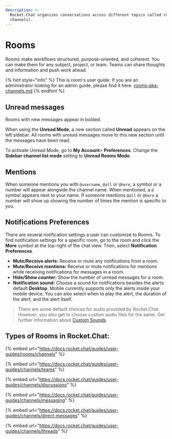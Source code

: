 ```yaml
---
description: >-
  Rocket.Chat organizes conversations across different topics called rooms (aka
  channels).
---
```


# Rooms

Rooms make workflows structured, purpose-oriented, and coherent. You can make them for any subject, project, or team. Teams can share thoughts and information and push work ahead.

{% hint style="info" %}
This is room's user guide. If you are an administrator looking for an admin guide, please find it here. [rooms-aka-channels.md](../../rocket.chat-workspace-administration/rooms-aka-channels.md "mention")
{% endhint %}

## Unread messages

Rooms with new messages appear in bolded.

When using the **Unread Mode**, a new section called **Unread** appears on the left sidebar. All rooms with unread messages move to this new section until the messages have been read.

To activate Unread Mode, go to **My Account**> **Preferences**. Change the **Sidebar channel list mode** setting to **Unread Rooms Mode**.

## Mentions

When someone mentions you with `@username`, `@all` or `@here`, a symbol or a number will appear alongside the channel name. When mentioned, a `@` symbol appears next to your name. If someone mentions `@all` or `@here` a number will show up showing the number of times the mention is specific to you.

## Notifications Preferences

There are several notification settings a user can customize to Rooms. To find notification settings for a specific room, go to the room and click the **More** symbol at the top-right of the chat view. Then, select **Notification Preferences**.

* **Mute/Receive alerts:** Receive or mute any notifications from a room.
* **Mute/Receive mentions:** Receive or mute notifications for mentions while receiving notifications for messages in a room.
* **Hide/Show counter:** Show the number of unread messages for a room.
* **Notification sound:** Choose a sound for notifications besides the alerts default **Desktop**. Mobile currently supports only the alerts inside your mobile device. You can also select when to play the alert, the duration of the alert, and the alert itself.

> There are some default choices for audio provided by Rocket.Chat. However, you also get to choose custom audio files for the same. Get further information about [Custom Sounds](broken-reference).

## Types of Rooms in Rocket.Chat:

{% embed url="https://docs.rocket.chat/guides/user-guides/rooms/channels" %}

{% embed url="https://docs.rocket.chat/guides/user-guides/channels/teams" %}

{% embed url="https://docs.rocket.chat/guides/user-guides/channels/discussions" %}

{% embed url="https://docs.rocket.chat/guides/user-guides/channels/messaging" %}

{% embed url="https://docs.rocket.chat/guides/user-guides/channels/direct-messages" %}

{% embed url="https://docs.rocket.chat/guides/user-guides/channels/threads" %}
